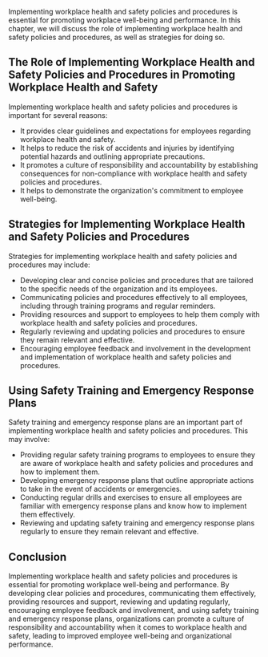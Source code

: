 
Implementing workplace health and safety policies and procedures is essential for promoting workplace well-being and performance. In this chapter, we will discuss the role of implementing workplace health and safety policies and procedures, as well as strategies for doing so.

The Role of Implementing Workplace Health and Safety Policies and Procedures in Promoting Workplace Health and Safety
---------------------------------------------------------------------------------------------------------------------

Implementing workplace health and safety policies and procedures is important for several reasons:

* It provides clear guidelines and expectations for employees regarding workplace health and safety.
* It helps to reduce the risk of accidents and injuries by identifying potential hazards and outlining appropriate precautions.
* It promotes a culture of responsibility and accountability by establishing consequences for non-compliance with workplace health and safety policies and procedures.
* It helps to demonstrate the organization's commitment to employee well-being.

Strategies for Implementing Workplace Health and Safety Policies and Procedures
-------------------------------------------------------------------------------

Strategies for implementing workplace health and safety policies and procedures may include:

* Developing clear and concise policies and procedures that are tailored to the specific needs of the organization and its employees.
* Communicating policies and procedures effectively to all employees, including through training programs and regular reminders.
* Providing resources and support to employees to help them comply with workplace health and safety policies and procedures.
* Regularly reviewing and updating policies and procedures to ensure they remain relevant and effective.
* Encouraging employee feedback and involvement in the development and implementation of workplace health and safety policies and procedures.

Using Safety Training and Emergency Response Plans
--------------------------------------------------

Safety training and emergency response plans are an important part of implementing workplace health and safety policies and procedures. This may involve:

* Providing regular safety training programs to employees to ensure they are aware of workplace health and safety policies and procedures and how to implement them.
* Developing emergency response plans that outline appropriate actions to take in the event of accidents or emergencies.
* Conducting regular drills and exercises to ensure all employees are familiar with emergency response plans and know how to implement them effectively.
* Reviewing and updating safety training and emergency response plans regularly to ensure they remain relevant and effective.

Conclusion
----------

Implementing workplace health and safety policies and procedures is essential for promoting workplace well-being and performance. By developing clear policies and procedures, communicating them effectively, providing resources and support, reviewing and updating regularly, encouraging employee feedback and involvement, and using safety training and emergency response plans, organizations can promote a culture of responsibility and accountability when it comes to workplace health and safety, leading to improved employee well-being and organizational performance.
